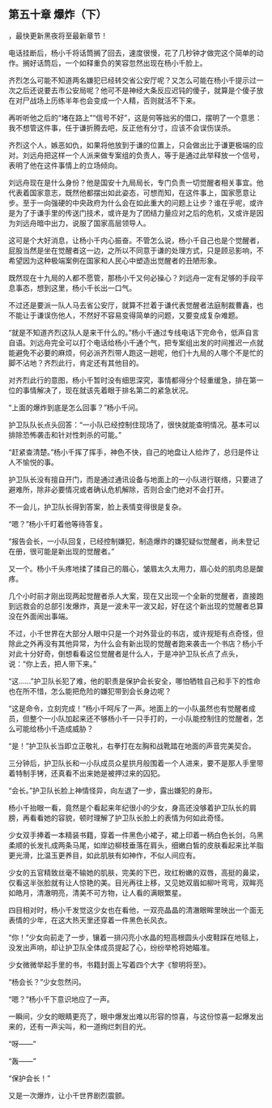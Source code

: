 ## 第五十章 爆炸（下）
，最快更新黑夜将至最新章节！

电话挂断后，杨小千将话筒搁了回去，速度很慢，花了几秒钟才做完这个简单的动作。搁好话筒后，一个如释重负的笑容忽然出现在杨小千脸上。

齐烈怎么可能不知道两名嫌犯已经转交省公安厅呢？又怎么可能在杨小千提示过一次之后还说要去市公安局呢？他可不是神经大条反应迟钝的傻子，就算是个傻子放在对尸战场上历练半年也会变成一个人精，否则就活不下来。

再听听他之后的“堵在路上”“信号不好”，这是何等拙劣的借口，摆明了一个意思：我不想管这件事，任于谦折腾去吧，反正他有分寸，应该不会误伤误杀。

齐烈这个人，嫉恶如仇，如果将他放到于谦的位置上，只会做出比于谦更极端的应对。刘远舟把这样一个人派来做专案组的负责人，等于是通过此举释放一个信号，表明了他在这件事情上的立场倾向。

刘远舟现在是什么身份？他是国安十九局局长，专门负责一切觉醒者相关事宜。他代表着国家意志，既然他都摆出如此姿态，可想而知，在这件事上，国家愿意让步。至于一向强硬的中央政府为什么会在如此重大的问题上让步？谁在乎呢，或许是为了于谦手里的传送门技术，或许是为了团结力量应对之后的危机，又或许是因为刘远舟暗中出力，说服了国家高层领导人。

这可是个大好消息，让杨小千内心振奋。不管怎么说，杨小千自己也是个觉醒者，屁股当然是坐在觉醒者这一边，之所以不同意于谦的处理方式，只是顾忌影响，不希望因为这种极端案例在国家和人民心中塑造出觉醒者的丑陋形象。

既然现在十九局的人都不愿管，那杨小千又何必操心？刘远舟一定有足够的手段平息事态，想到这里，杨小千长出一口气。

不过还是要派一队人马去省公安厅，就算不拦着于谦代表觉醒者法庭制裁曹鑫，也不能让于谦误伤他人，不然好不容易变得简单的问题，又要变成复杂难题。

“就是不知道齐烈这队人是来干什么的。”杨小千通过专线电话下完命令，低声自言自语。刘远舟完全可以打个电话给杨小千通个气，把专案组出发的时间推迟一点就能避免不必要的麻烦，何必派齐烈带人跑这一趟呢，他们十九局的人哪个不是忙的脚不沾地？齐烈此行，肯定还有其他目的。

对齐烈此行的意图，杨小千暂时没有细思深究，事情都得分个轻重缓急，排在第一位的事情解决了，现在就该先着眼于排名第二的紧急状况。

“上面的爆炸到底是怎么回事？”杨小千问。

护卫队队长点头回答：“一小队已经控制住现场了，很快就能查明情况。基本可以排除恐怖袭击和针对性刺杀的可能。”

“赶紧查清楚。”杨小千挥了挥手，神色不快，自己的地盘让人给炸了，总归是件让人不愉悦的事。

护卫队长没有擅自开门，而是通过通讯设备与地面上的一小队进行联络，只要进了避难所，除非必要情况或者确认危机解除，否则合金门绝对不会打开。

不一会儿，护卫队长得到答案，脸上表情变得很是复杂。

“嗯？”杨小千盯着他等待答复。

“报告会长，一小队回复，已经控制嫌犯，制造爆炸的嫌犯疑似觉醒者，尚未登记在册，很可能是新出现的觉醒者。”

又一个。杨小千头疼地揉了揉自己的眉心，皱眉太久太用力，眉心处的肌肉总是酸疼。

几个小时前才刚出现两起觉醒者杀人大案，现在又出现一个全新的觉醒者，直接跑到远救会的总部引发爆炸，真是一波未平一波又起，好在这个新出现的觉醒者总算没在外面闹出事端。

不过，小千世界在大部分人眼中只是一个对外营业的书店，或许规矩有点奇怪，但除此之外再没有其他异常，为什么会有新出现的觉醒者跑来袭击一个书店？杨小千对此十分好奇，倒想看看这位觉醒者是什么人，于是冲护卫队长点了点头，说：“你上去，把人带下来。”

“这……”护卫队长犯了难，他的职责是保护会长安全，哪怕牺牲自己和手下的性命也在所不惜，怎么能把危险的嫌犯带到会长身边呢？

“这是命令，立刻完成！”杨小千呵斥了一声。地面上的一小队虽然也有觉醒者成员，但整个一小队加起来还不够杨小千一只手打的，一小队能控制住的觉醒者，怎么可能给杨小千造成威胁？

“是！”护卫队长当即立正敬礼，右拳打在左胸和战靴踏在地面的声音完美契合。

三分钟后，护卫队长和一小队成员众星拱月般围着一个人进来，要不是那人手里带着特制手铐，还真看不出来她是被押过来的囚犯。

“会长。”护卫队长脸上神情怪异，向左退了一步，露出嫌犯的身形。

杨小千抬眼一看，竟然是个看起来年纪很小的少女，身高还没够着护卫队长的肩膀，再看看她的容貌，顿时理解了护卫队长脸上的表情为何如此奇怪。

少女双手捧着一本精装书籍，穿着一件黑色小裙子，裙上印着一柄白色长剑，乌黑柔顺的长发扎成两条马尾，如岸边柳枝垂落在肩头，细嫩白皙的皮肤看起来比羊脂更光滑，比温玉更养目，如此肌肤有如神作，不似人间应有。

少女的五官精致丝毫不输她的肌肤，完美的下巴，玫红粉嫩的双唇，高挺的鼻梁，仅看这半张脸就有让人惊艳的美。目光再往上移，又见她双眉如柳叶弯弯，双眸亮如皓月，清澈明亮，清美不可方物，让人看的满眼繁星。

四目相对时，杨小千发觉这少女也在看他，一双亮晶晶的清澈眼眸里映出一个面无表情的少年，在这大热天里还穿着一件黑色长风衣。

“你！”少女向前走了一步，镶着一排闪亮小水晶的短高根圆头小皮鞋踩在地毯上，没发出声响，却让护卫队全体成员提起了心，纷纷举枪将她瞄准。

少女微微举起手里的书，书籍封面上写着四个大字《黎明将至》。

“杨会长？”少女忽然问。

“嗯？”杨小千下意识地应了一声。

一瞬间，少女的眼睛更亮了，眼中爆发出难以形容的惊喜，与这份惊喜一起爆发出来的，还有一声尖叫，和一道绚烂刺目的光。

“呀――”

“轰――”

“保护会长！”

又是一次爆炸，让小千世界剧烈震颤。

